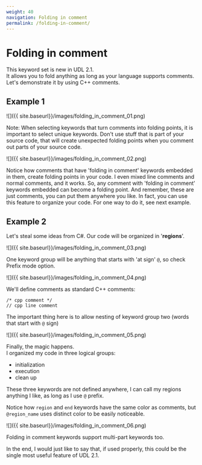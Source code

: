 ```yaml
---
weight: 40
navigation: Folding in comment
permalink: /folding-in-comment/
---
```


# Folding in comment

This keyword set is new in UDL 2.1.<br>
It allows you to fold anything as long as your language supports comments.<br>
Let's demonstrate it by using C++ comments.

## Example 1

![]({{ site.baseurl}}/images/folding_in_comment_01.png)

Note: When selecting keywords that turn comments into folding points, it is important to select unique keywords. Don't use stuff that is part of your source code, that will create unexpected folding points when you comment out parts of your source code.

![]({{ site.baseurl}}/images/folding_in_comment_02.png)

Notice how comments that have 'folding in comment' keywords embedded in them, create folding points in your code. I even mixed line comments and normal comments, and it works. So, any comment with 'folding in comment' keywords embedded can become a folding point. And remember, these are just comments, you can put them anywhere you like. In fact, you can use this feature to organize your code. For one way to do it, see next example.

## Example 2

Let's steal some ideas from C#. Our code will be organized in '__regions__'.

![]({{ site.baseurl}}/images/folding_in_comment_03.png)

One keyword group will be anything that starts with 'at sign' `@`, so check Prefix mode option.

![]({{ site.baseurl}}/images/folding_in_comment_04.png)

We'll define comments as standard C++ comments:

```
/* cpp comment */
// cpp line comment
```

The important thing here is to allow nesting of keyword group two (words that start with `@` sign)

![]({{ site.baseurl}}/images/folding_in_comment_05.png)

Finally, the magic happens.<br>
I organized my code in three logical groups:

- initialization
- execution
- clean up

These three keywords are not defined anywhere, I can call my regions anything I like, as long as I use `@` prefix.

Notice how `region` and `end` keywords have the same color as comments, but `@region_name` uses distinct color to be easily noticeable.

![]({{ site.baseurl}}/images/folding_in_comment_06.png)

Folding in comment keywords support multi-part keywords too.

In the end, I would just like to say that, if used properly, this could be the single most useful feature of UDL 2.1.
